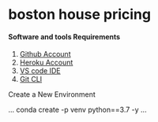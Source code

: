 # boston house pricing

#### Software and tools Requirements

1. [Github Account](https://github.com)
2. [Heroku Account](https://heroku.com)
3. [VS code IDE](https://code.visualstudio.com/)
4. [Git CLI](https://git-scm.com/book/en/v2/Getting-Started-The-Command-Line)

Create a New Environment 

...
conda create -p venv python==3.7 -y
...
